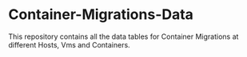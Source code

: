 # Container-Migrations-Data
This repository contains all the data tables for Container Migrations at different Hosts, Vms and Containers.
